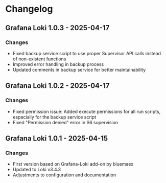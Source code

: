 # Changelog
## Grafana Loki 1.0.3 - 2025-04-17
### Changes

- Fixed backup service script to use proper Supervisor API calls instead of non-existent functions
- Improved error handling in backup process
- Updated comments in backup service for better maintainability

## Grafana Loki 1.0.2 - 2025-04-17
### Changes

- Fixed permission issue: Added execute permissions for all run scripts, especially for the backup service script
- Fixed "Permission denied" error in S6 supervision

## Grafana Loki 1.0.1 - 2025-04-15
### Changes

- First version based on Grafana-Loki add-on by bluemaex
- Updated to Loki v3.4.3
- Adjustments to configuration and documentation